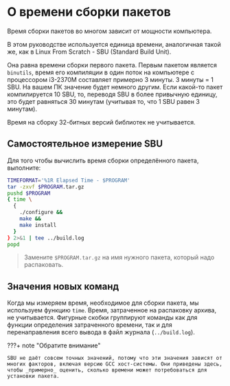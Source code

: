 # О времени сборки пакетов

Время сборки пакетов во многом зависит от мощности компьютера.

В этом руководстве используется единица времени, аналогичная такой же, как в Linux From Scratch - SBU (Standard Build Unit).

Она равна времени сборки первого пакета. Первым пакетом является `binutils`, время его компиляции в один поток на компьютере с процессором i3-2370M составляет примерно 3 минуты. 3 минуты = 1 SBU. На вашем ПК значение будет немного другим. Если какой-то пакет компилируется 10 SBU, то, переводя SBU в более привычную единицу, это будет равняться 30 минутам (учитывая то, что 1 SBU равен 3 минутам).

Время на сборку 32-битных версий библиотек не учитывается.

## Самостоятельное измерение SBU

Для того чтобы вычислить время сборки определённого пакета, выполните:

```bash
TIMEFORMAT='%1R Elapsed Time - $PROGRAM'
tar -zxvf $PROGRAM.tar.gz
pushd $PROGRAM
{ time \
  {
    ./configure &&
    make &&
    make install
  }
} 2>&1 | tee ../build.log
popd
```

> Замените `$PROGRAM.tar.gz` на имя нужного пакета, который надо распаковать.

## Значения новых команд

Когда мы измеряем время, необходимое для сборки пакета, мы используем функцию `time`. Время, затраченное на распаковку архива, не учитывается. Фигурные скобки группируют команды как для функции определения затраченного времени, так и для перенаправления всего вывода в файл журнала (`../build.log`).

???+ note "Обратите внимание"

    SBU не даёт совсем точных значений, потому что эти значения зависят от многих факторов, включая версию GCC хост-системы. Они приведены здесь, чтобы _примерно_ оценить, сколько времени может потребоваться для установки пакета.
